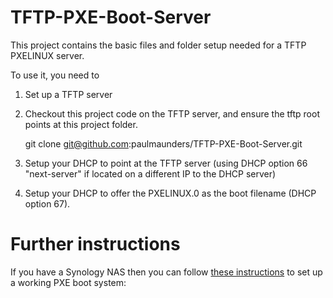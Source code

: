 TFTP-PXE-Boot-Server
====================

This project contains the basic files and folder setup needed for a TFTP PXELINUX server.

To use it, you need to

1. Set up a TFTP server

2. Checkout this project code on the TFTP server, and ensure the tftp root points at this project folder.

    git clone git@github.com:paulmaunders/TFTP-PXE-Boot-Server.git

3. Setup your DHCP to point at the TFTP server (using DHCP option 66 "next-server" if located on a different IP to the DHCP server)

4. Setup your DHCP to offer the PXELINUX.0 as the boot filename (DHCP option 67).

Further instructions
====================

If you have a Synology NAS then you can follow [these instructions](http://www.pyrosoft.co.uk/blog/2013/01/13/setting-up-a-pxe-boot-server-on-synology-dsm-4-2-beta/) to set up a working PXE boot system:
